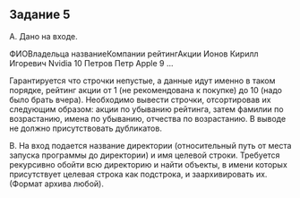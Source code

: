 Задание 5
---

A. Дано на входе.

ФИОВладельца названиеКомпании рейтингАкции
Ионов Кирилл Игоревич Nvidia 10
Петров Петр Apple 9
...

Гарантируется что строчки непустые, а данные идут именно в таком порядке, рейтинг акции от 1 (не рекомендована к покупке) до 10 (надо было брать вчера).
Необходимо вывести строчки, отсортировав их следующим образом: акции по убыванию рейтинга, затем фамилии по возрастанию, имена по убыванию, отчества по возрастанию. В выводе не должно присутствовать дубликатов.

B. На вход подается название директории (относительный путь от места запуска программы до директории) и имя целевой строки. Требуется рекурсивно обойти всю директорию и найти объекты, в имени которых присутствует целевая строка как подстрока, и заархивировать их. (Формат архива любой).
